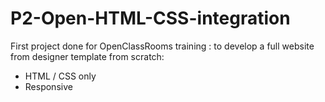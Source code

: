 # P2-Open-HTML-CSS-integration

First project done for OpenClassRooms training : to develop a full website from designer template from scratch:
- HTML / CSS only
- Responsive
